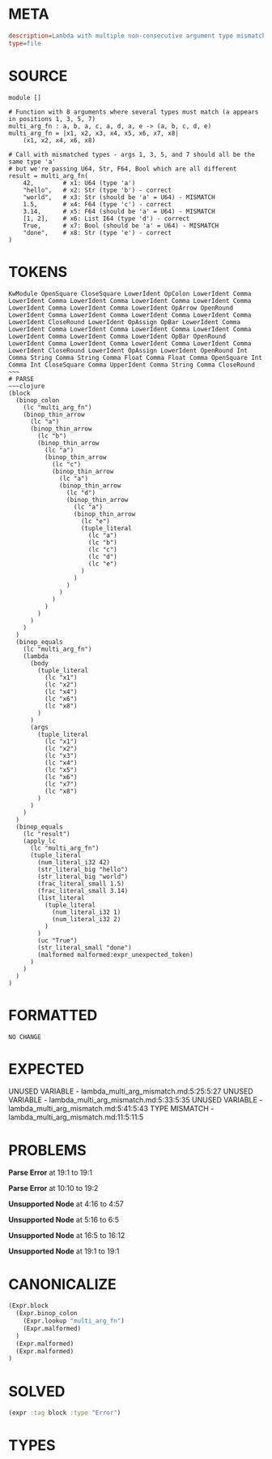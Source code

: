 # META
~~~ini
description=Lambda with multiple non-consecutive argument type mismatches
type=file
~~~
# SOURCE
~~~roc
module []

# Function with 8 arguments where several types must match (a appears in positions 1, 3, 5, 7)
multi_arg_fn : a, b, a, c, a, d, a, e -> (a, b, c, d, e)
multi_arg_fn = |x1, x2, x3, x4, x5, x6, x7, x8| 
    (x1, x2, x4, x6, x8)

# Call with mismatched types - args 1, 3, 5, and 7 should all be the same type 'a'
# but we're passing U64, Str, F64, Bool which are all different
result = multi_arg_fn(
    42,        # x1: U64 (type 'a')
    "hello",   # x2: Str (type 'b') - correct
    "world",   # x3: Str (should be 'a' = U64) - MISMATCH  
    1.5,       # x4: F64 (type 'c') - correct
    3.14,      # x5: F64 (should be 'a' = U64) - MISMATCH
    [1, 2],    # x6: List I64 (type 'd') - correct
    True,      # x7: Bool (should be 'a' = U64) - MISMATCH
    "done",    # x8: Str (type 'e') - correct
)
~~~
# TOKENS
~~~text
KwModule OpenSquare CloseSquare LowerIdent OpColon LowerIdent Comma LowerIdent Comma LowerIdent Comma LowerIdent Comma LowerIdent Comma LowerIdent Comma LowerIdent Comma LowerIdent OpArrow OpenRound LowerIdent Comma LowerIdent Comma LowerIdent Comma LowerIdent Comma LowerIdent CloseRound LowerIdent OpAssign OpBar LowerIdent Comma LowerIdent Comma LowerIdent Comma LowerIdent Comma LowerIdent Comma LowerIdent Comma LowerIdent Comma LowerIdent OpBar OpenRound LowerIdent Comma LowerIdent Comma LowerIdent Comma LowerIdent Comma LowerIdent CloseRound LowerIdent OpAssign LowerIdent OpenRound Int Comma String Comma String Comma Float Comma Float Comma OpenSquare Int Comma Int CloseSquare Comma UpperIdent Comma String Comma CloseRound ~~~
# PARSE
~~~clojure
(block
  (binop_colon
    (lc "multi_arg_fn")
    (binop_thin_arrow
      (lc "a")
      (binop_thin_arrow
        (lc "b")
        (binop_thin_arrow
          (lc "a")
          (binop_thin_arrow
            (lc "c")
            (binop_thin_arrow
              (lc "a")
              (binop_thin_arrow
                (lc "d")
                (binop_thin_arrow
                  (lc "a")
                  (binop_thin_arrow
                    (lc "e")
                    (tuple_literal
                      (lc "a")
                      (lc "b")
                      (lc "c")
                      (lc "d")
                      (lc "e")
                    )
                  )
                )
              )
            )
          )
        )
      )
    )
  )
  (binop_equals
    (lc "multi_arg_fn")
    (lambda
      (body
        (tuple_literal
          (lc "x1")
          (lc "x2")
          (lc "x4")
          (lc "x6")
          (lc "x8")
        )
      )
      (args
        (tuple_literal
          (lc "x1")
          (lc "x2")
          (lc "x3")
          (lc "x4")
          (lc "x5")
          (lc "x6")
          (lc "x7")
          (lc "x8")
        )
      )
    )
  )
  (binop_equals
    (lc "result")
    (apply_lc
      (lc "multi_arg_fn")
      (tuple_literal
        (num_literal_i32 42)
        (str_literal_big "hello")
        (str_literal_big "world")
        (frac_literal_small 1.5)
        (frac_literal_small 3.14)
        (list_literal
          (tuple_literal
            (num_literal_i32 1)
            (num_literal_i32 2)
          )
        )
        (uc "True")
        (str_literal_small "done")
        (malformed malformed:expr_unexpected_token)
      )
    )
  )
)
~~~
# FORMATTED
~~~roc
NO CHANGE
~~~
# EXPECTED
UNUSED VARIABLE - lambda_multi_arg_mismatch.md:5:25:5:27
UNUSED VARIABLE - lambda_multi_arg_mismatch.md:5:33:5:35
UNUSED VARIABLE - lambda_multi_arg_mismatch.md:5:41:5:43
TYPE MISMATCH - lambda_multi_arg_mismatch.md:11:5:11:5
# PROBLEMS
**Parse Error**
at 19:1 to 19:1

**Parse Error**
at 10:10 to 19:2

**Unsupported Node**
at 4:16 to 4:57

**Unsupported Node**
at 5:16 to 6:5

**Unsupported Node**
at 16:5 to 16:12

**Unsupported Node**
at 19:1 to 19:1

# CANONICALIZE
~~~clojure
(Expr.block
  (Expr.binop_colon
    (Expr.lookup "multi_arg_fn")
    (Expr.malformed)
  )
  (Expr.malformed)
  (Expr.malformed)
)
~~~
# SOLVED
~~~clojure
(expr :tag block :type "Error")
~~~
# TYPES
~~~roc
~~~
